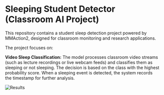 # Sleeping Student Detector (Classroom AI Project)
This repository contains a student sleep detection project powered by MMAction2, designed for classroom monitoring and research applications.

The project focuses on:

**Video Sleep Classification:** The model processes classroom video streams (such as lecture recordings or live webcam feeds) and classifies them as sleeping or not sleeping. The decision is based on the class with the highest probability score. When a sleeping event is detected, the system records the timestamp for further analysis.

![Results](images/Results.PNG)







